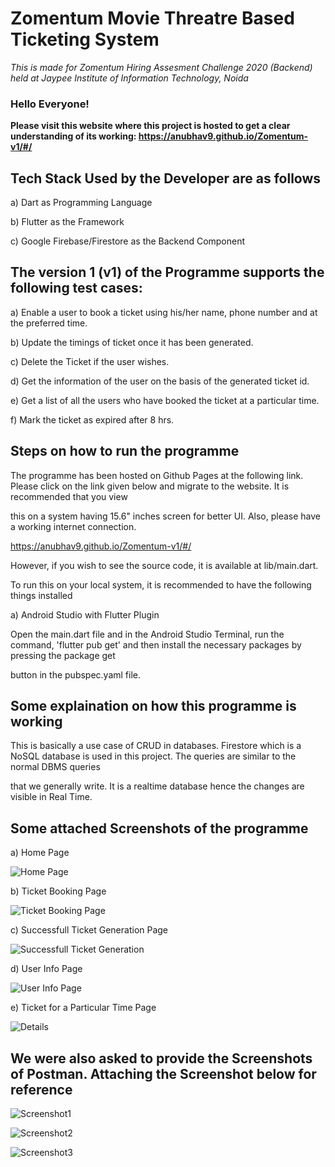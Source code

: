<h1>Zomentum Movie Threatre Based Ticketing System</h1>

*This is made for Zomentum Hiring Assesment Challenge 2020 (Backend) held at Jaypee Institute of Information Technology, Noida*

<h3>Hello Everyone!</h3>

**Please visit this website where this project is hosted to get a clear understanding of its working: https://anubhav9.github.io/Zomentum-v1/#/**



<h2>Tech Stack Used by the Developer are as follows</h2>

a) Dart as Programming Language

b) Flutter as the Framework

c) Google Firebase/Firestore as the Backend Component

<h2>The version 1 (v1) of the Programme supports the following test cases:</h2>

a) Enable a user to book a ticket using his/her name, phone number and at the preferred time.

b) Update the timings of ticket once it has been generated.

c) Delete the Ticket if the user wishes.

d) Get the information of the user on the basis of the generated ticket id.

e) Get a list of all the users who have booked the ticket at a particular time.

f) Mark the ticket as expired after 8 hrs.


<h2>Steps on how to run the programme</h2>

The programme has been hosted on Github Pages at the following link. Please click on the link given below and migrate to the website. It is recommended that you view

this on a system having 15.6" inches screen for better UI. Also, please have a working internet connection.

https://anubhav9.github.io/Zomentum-v1/#/

However, if you wish to see the source code, it is available at lib/main.dart.

To run this on your local system, it is recommended to have the following things installed

a) Android Studio with Flutter Plugin

Open the main.dart file and in the Android Studio Terminal, run the command, 'flutter pub get' and then install the necessary packages by pressing the package get 

button in the pubspec.yaml file.

<h2>Some explaination on how this programme is working</h2>

This is basically a use case of CRUD in databases. Firestore which is a NoSQL database is used in this project. The queries are similar to the normal DBMS queries

that we generally write. It is a realtime database hence the changes are visible in Real Time.


<h2>Some attached Screenshots of the programme</h2>

a) Home Page


![Home Page](https://github.com/Anubhav9/Zomentum-v1/blob/master/images/Screenshot_2020-08-30_23-46-07.png)


b) Ticket Booking Page


![Ticket Booking Page](https://github.com/Anubhav9/Zomentum-v1/blob/master/images/Screenshot_2020-08-30_23-46-38.png)


c)  Successfull Ticket Generation Page


![Successfull Ticket Generation](https://github.com/Anubhav9/Zomentum-v1/blob/master/images/Screenshot_2020-08-30_23-46-46.png)

d) User Info Page

![User Info Page](https://github.com/Anubhav9/Zomentum-v1/blob/master/images/Screenshot_2020-08-30_23-50-49.png)

e) Ticket for a Particular Time Page

![Details](https://github.com/Anubhav9/Zomentum-v1/blob/master/images/Screenshot_2020-08-30_23-51-34.png)


<h2>We were also asked to provide the Screenshots of Postman. Attaching the Screenshot below for reference</h2>

![Screenshot1](https://github.com/Anubhav9/Zomentum-v1/blob/master/images/Screenshot_2020-08-30_18-08-10.png)

![Screenshot2](https://github.com/Anubhav9/Zomentum-v1/blob/master/images/Screenshot_2020-08-30_17-29-11.png)

![Screenshot3](https://github.com/Anubhav9/Zomentum-v1/blob/master/images/Screenshot_2020-08-30_18-08-30.png)



